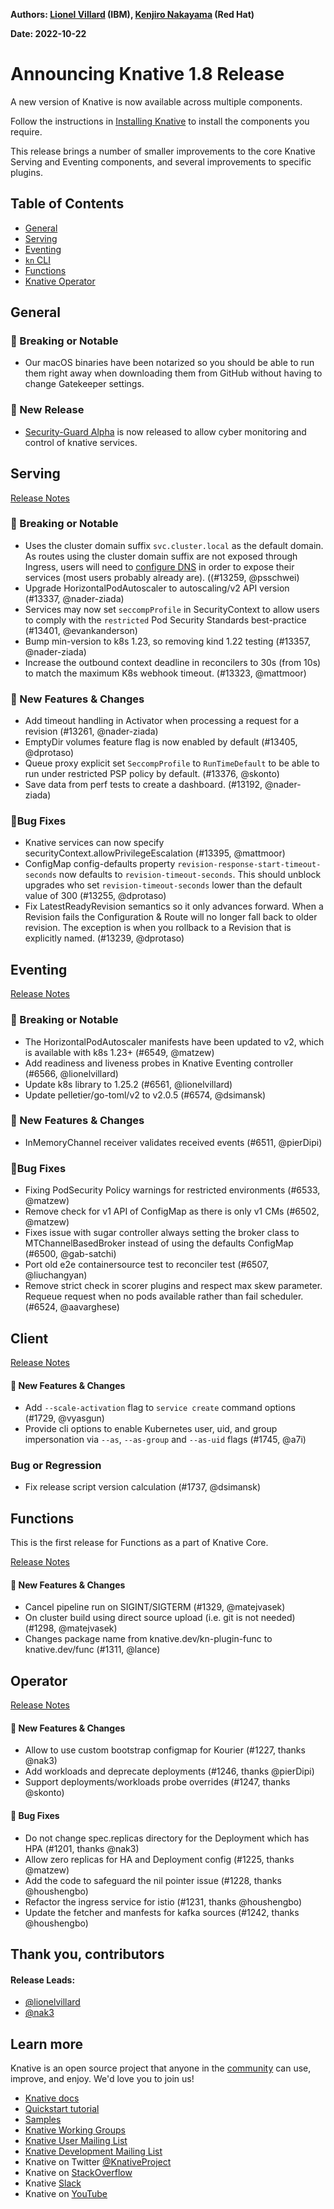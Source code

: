 **Authors: [Lionel Villard](https://github.com/lionelvillard) (IBM), [Kenjiro Nakayama](https://github.com/nak3) (Red Hat)**

**Date: 2022-10-22**

# Announcing Knative 1.8 Release

A new version of Knative is now available across multiple components.

Follow the instructions in [Installing Knative](https://knative.dev/docs/install/) to install the components you require.

This release brings a number of smaller improvements to the core Knative Serving and Eventing components, and several improvements to specific plugins.

## Table of Contents
- [General](#general)
- [Serving](#serving)
- [Eventing](#eventing)
- [`kn` CLI](#client)
- [Functions](#functions)
- [Knative Operator](#operator)

## General

### 🚨 Breaking or Notable

* Our macOS binaries have been notarized so you should be able to run them right away when downloading them from GitHub without having to change Gatekeeper settings.

### 💫 New Release

* [Security-Guard Alpha](https://github.com/knative-sandbox/security-guard/releases/tag/v0.2.0) is now released to allow cyber monitoring and control of knative services.

## Serving

[Release Notes](https://github.com/knative/serving/releases/tag/knative-v1.8.0)

### 🚨 Breaking or Notable

- Uses the cluster domain suffix `svc.cluster.local` as the default domain. As routes using the cluster domain suffix are not exposed through Ingress, users will need to [configure DNS](https://knative.dev/docs/install/yaml-install/serving/install-serving-with-yaml/#configure-dns) in order to expose their services (most users probably already are). ((#13259, @psschwei)
- Upgrade HorizontalPodAutoscaler to autoscaling/v2 API version (#13337, @nader-ziada)
- Services may now set `seccompProfile` in SecurityContext to allow users to comply with the `restricted` Pod Security Standards best-practice (#13401, @evankanderson)
- Bump min-version to k8s 1.23, so removing kind 1.22 testing (#13357, @nader-ziada)
- Increase the outbound context deadline in reconcilers to 30s (from 10s) to match the maximum K8s webhook timeout. (#13323, @mattmoor)

### 💫 New Features & Changes

- Add timeout handling in Activator  when processing a request for a revision (#13261, @nader-ziada)
- EmptyDir volumes feature flag is now enabled by default (#13405, @dprotaso)
- Queue proxy explicit set `SeccompProfile` to `RunTimeDefault` to be able to run under restricted PSP policy by default. (#13376, @skonto)
- Save data from perf tests to create a dashboard. (#13192, @nader-ziada)

### 🐞Bug Fixes

- Knative services can now specify securityContext.allowPrivilegeEscalation (#13395, @mattmoor)
- ConfigMap config-defaults property `revision-response-start-timeout-seconds` now defaults to `revision-timeout-seconds`. This should unblock upgrades who set `revision-timeout-seconds` lower than the default value of 300 (#13255, @dprotaso)
- Fix LatestReadyRevision semantics so it only advances forward. When a Revision fails the Configuration & Route will no longer fall back to older revision. The exception is when you rollback to a Revision that is explicitly named. (#13239, @dprotaso)

## Eventing

[Release Notes](https://github.com/knative/eventing/releases/tag/knative-v1.8.0)

### 🚨 Breaking or Notable

* The HorizontalPodAutoscaler manifests have been updated to v2, which is available with k8s 1.23+ (#6549, @matzew)
* Add readiness and liveness probes in Knative Eventing controller (#6566, @lionelvillard)
* Update k8s library to 1.25.2 (#6561, @lionelvillard)
* Update pelletier/go-toml/v2 to v2.0.5 (#6574, @dsimansk)

### 💫 New Features & Changes

* InMemoryChannel receiver validates received events (#6511, @pierDipi)

### 🐞Bug Fixes

* Fixing PodSecurity Policy warnings for restricted environments (#6533, @matzew)
* Remove check for v1 API of ConfigMap as there is only v1 CMs (#6502, @matzew)
* Fixes issue with sugar controller always setting the broker class to MTChannelBasedBroker instead of using the defaults ConfigMap (#6500, @gab-satchi)
* Port old e2e containersource test to reconciler test (#6507, @liuchangyan)
* Remove strict check in scorer plugins and respect max skew parameter. Requeue request when no pods available rather than fail scheduler. (#6524, @aavarghese)

## Client

[Release Notes](https://github.com/knative/client/releases/tag/knative-v1.8.0)

#### 💫 New Features & Changes

* Add `--scale-activation` flag to `service create` command options (#1729, @vyasgun)
* Provide cli options to enable Kubernetes user, uid, and group impersonation via `--as`, `--as-group` and `--as-uid` flags (#1745, @a7i)

### Bug or Regression

* Fix release script version calculation (#1737, @dsimansk)


## Functions

This is the first release for Functions as a part of Knative Core.

[Release Notes](https://github.com/knative/func/releases/tag/knative-v1.8.0)

#### 💫 New Features & Changes

* Cancel pipeline run on SIGINT/SIGTERM (#1329, @matejvasek)
* On cluster build using direct source upload (i.e. git is not needed) (#1298, @matejvasek)
* Changes package name from knative.dev/kn-plugin-func to knative.dev/func (#1311, @lance)

## Operator

[Release Notes](https://github.com/knative/operator/releases/tag/knative-v1.8.0)

#### 💫 New Features & Changes

* Allow to use custom bootstrap configmap for Kourier (#1227, thanks @nak3)
* Add workloads and deprecate deployments (#1246, thanks @pierDipi)
* Support deployments/workloads probe overrides (#1247, thanks @skonto)

#### 🐞 Bug Fixes

* Do not change spec.replicas directory for the Deployment which has HPA (#1201, thanks @nak3)
* Allow zero replicas for HA and Deployment config (#1225, thanks @matzew)
* Add the code to safeguard the nil pointer issue (#1228, thanks @houshengbo)
* Refactor the ingress service for istio (#1231, thanks @houshengbo)
* Update the fetcher and manfests for kafka sources (#1242, thanks @houshengbo)

## Thank you, contributors

#### Release Leads:

- [@lionelvillard](https://github.com/lionelvillard)
- [@nak3](https://github.com/nak3)

## Learn more

Knative is an open source project that anyone in the [community](https://knative.dev/docs/community/) can use, improve, and enjoy. We'd love you to join us!

- [Knative docs](https://knative.dev/docs)
- [Quickstart tutorial](https://knative.dev/docs/getting-started)
- [Samples](https://knative.dev/docs/samples)
- [Knative Working Groups](https://github.com/knative/community/blob/main/working-groups/WORKING-GROUPS.md)
- [Knative User Mailing List](https://groups.google.com/forum/#!forum/knative-users)
- [Knative Development Mailing List](https://groups.google.com/forum/#!forum/knative-dev)
- Knative on Twitter [@KnativeProject](https://twitter.com/KnativeProject)
- Knative on [StackOverflow](https://stackoverflow.com/questions/tagged/knative)
- Knative [Slack](https://slack.knative.dev)
- Knative on [YouTube](https://www.youtube.com/channel/UCq7cipu-A1UHOkZ9fls1N8A)
